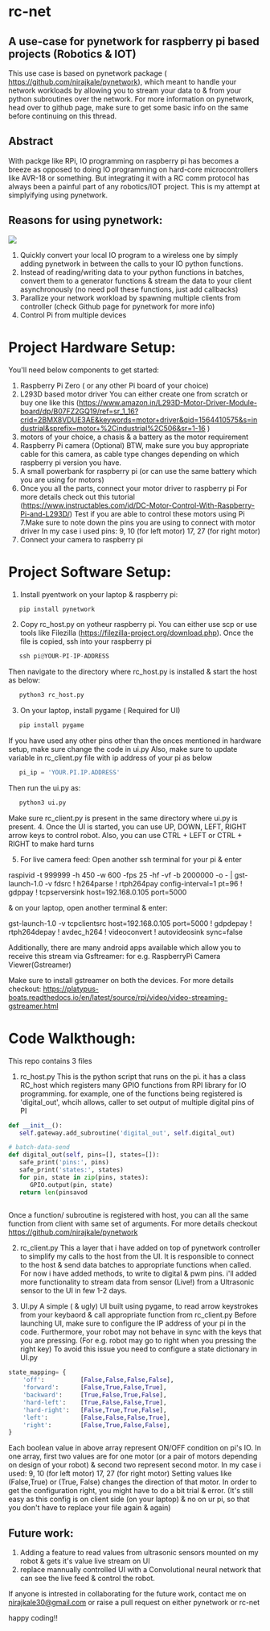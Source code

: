 # rc-net
## A use-case for pynetwork for raspberry pi based projects (Robotics &amp; IOT)

This use case is based on pynetwork package ( https://github.com/nirajkale/pynetwork), which meant to handle your network workloads
by allowing you to stream your data to & from your python subroutines over the network.
For more information on pynetwork, head over to github page, make sure to get some basic info on the same before continuing on this
thread.

## Abstract

With packge like RPi, IO programming on raspberry pi has becomes a breeze as opposed to doing IO programming on hard-core 
microcontrollers like AVR-18 or something. But integrating it with a RC comm protocol has always been a painful part of any
robotics/IOT project. This is my attempt at simplyifying using pynetwork.

## Reasons for using pynetwork:

<img src="https://user-images.githubusercontent.com/40765055/62054690-bcae5d80-b237-11e9-8455-40e1b57487cf.png" /></p>

1. Quickly convert your local IO program to a wireless one by simply adding pynetwork in between the calls to your IO python
   functions.
2. Instead of reading/writing data to your python functions in batches, convert them to a generator functions & stream
   the data to your client asynchronously (no need poll these functions, just add callbacks) 
3. Parallize your network workload by spawning multiple clients from controller (check Github page for pynetwork for more     info)
4. Control Pi from multiple devices

# Project Hardware Setup:
You'll need below components to get started:
1. Raspberry Pi Zero ( or any other Pi board of your choice)
2. L293D based motor driver
You can either create one from scratch or buy one like this (https://www.amazon.in/L293D-Motor-Driver-Module-board/dp/B07FZ2GQ19/ref=sr_1_16?crid=2BMX8VDUE3AE&keywords=motor+driver&qid=1564410575&s=industrial&sprefix=motor+%2Cindustrial%2C506&sr=1-16 )
3. motors of your choice, a chasis & a battery as the motor requirement
4. Raspberry Pi camera (Optional)
BTW, make sure you buy appropriate cable for this camera, as cable type changes depending on which raspberry pi version you have.
5. A small powerbank for raspberry pi (or can use the same battery which you are using for motors)
6. Once you all the parts, connect your motor driver to raspberry pi
For more details check out this tutorial (https://www.instructables.com/id/DC-Motor-Control-With-Raspberry-Pi-and-L293D/)
Test if you are able to control these motors using Pi
7.Make sure to note down the pins you are using to connect with motor driver
In my case i used pins: 9, 10 (for left motor) 17, 27 (for right motor)
8. Connect your camera to raspberry pi

# Project Software Setup:

1. Install pyentwork on your laptop & raspberry pi:
```python
   pip install pynetwork
```
2. Copy rc_host.py on yotheur raspberry pi. You can either use scp or use tools like Filezilla (https://filezilla-project.org/download.php). Once the file is copied, ssh into your raspberry pi
```python
   ssh pi@YOUR-PI-IP-ADDRESS
```
Then navigate to the directory where rc_host.py is installed & start the host as below:
```python
   python3 rc_host.py
```
3. On your laptop, install pygame ( Required for UI)
```python
   pip install pygame
```
If you have used any other pins other than the onces mentioned in hardware setup, make sure change the code in ui.py
Also, make sure to update variable in rc_client.py file with ip address of your pi as below
```python
   pi_ip = 'YOUR.PI.IP.ADDRESS'
```
Then run the ui.py as:
```python
   python3 ui.py
```
Make sure rc_client.py is present in the same directory where ui.py is present.
4. Once the UI is started, you can use UP, DOWN, LEFT, RIGHT arrow keys to control robot.
Also, you can use CTRL + LEFT or CTRL + RIGHT to make hard turns

5. For live camera feed:
Open another ssh terminal for your pi & enter 

raspivid -t 999999 -h 450 -w 600 -fps 25 -hf -vf -b 2000000 -o - | gst-launch-1.0 -v fdsrc ! h264parse !  rtph264pay config-interval=1 pt=96 ! gdppay ! tcpserversink host=192.168.0.105 port=5000

& on your laptop, open another terminal & enter:

gst-launch-1.0 -v tcpclientsrc host=192.168.0.105 port=5000  ! gdpdepay !  rtph264depay ! avdec_h264 ! videoconvert ! autovideosink sync=false

Additionally, there are many android apps available which allow you to receive this stream via Gsftreamer:
for e.g. RaspberryPi Camera Viewer(Gstreamer)

Make sure to install gstreamer on both the devices. For more details checkout:
https://platypus-boats.readthedocs.io/en/latest/source/rpi/video/video-streaming-gstreamer.html 

# Code Walkthough:

This repo contains 3 files
 
1. rc_host.py
This is the python script that runs on the pi. it has a class RC_host which registers many GPIO functions 
from RPI library for IO programming.
for example, one of the functions being registered is 'digital_out', whcih allows, caller to set output of multiple digital pins of PI
```python
def __init__():
   self.gateway.add_subroutine('digital_out', self.digital_out)

# batch-data-send
def digital_out(self, pins=[], states=[]):
   safe_print('pins:', pins)
   safe_print('states:', states)
   for pin, state in zip(pins, states):
      GPIO.output(pin, state)
   return len(pinsavod
   
```
Once a function/ subroutine is registered with host, you can all the same function from client with same set of arguments. 
For more details checkout https://github.com/nirajkale/pynetwork

2. rc_client.py
This a layer that i have added on top of pynetwork controller to simplify my calls to the host from the UI. It is responsible to connect to the host & send data batches to appropriate functions when called.
For now i have added methods, to write to digital & pwm pins. i'll added more functionality to stream data from sensor (Live!) from a Ultrasonic sensor to the UI in few 1-2 days.

3. UI.py
A simple ( & ugly) UI built using pygame, to read arrow keystrokes from your keybaord & call appropriate 
function from rc_client.py Before launching UI, make sure to configure the IP address of your pi in the code.
Furthermore, your robot may not behave in sync with the keys that you are pressing. (For e.g. robot may go to right 
when you pressing the right key) To avoid this issue you need to configure a state dictionary in UI.py

```python
state_mapping= {
    'off':          [False,False,False,False],
    'forward':      [False,True,False,True],
    'backward':     [True,False,True,False],
    'hard-left':    [True,False,False,True],
    'hard-right':   [False,True,True,False],
    'left':         [False,False,False,True],
    'right':        [False,True,False,False],
}
```
Each boolean value in above array represent ON/OFF condition on pi's IO. In one array, first two values
are for one motor (or a pair of motors depending on design of your robot) & second two represent second motor.
In my case i used: 9, 10 (for left motor) 17, 27 (for right motor)
Setting values like (False,True) or (True, False) changes the direction of that motor.
In order to get the configuration right, you might have to do a bit trial & error. (It's still easy as this config is on 
client side (on your laptop) & no on ur pi, so that you don't have to replace your file again & again)


## Future work:

1. Adding a feature to read values from ultrasonic sensors mounted on my robot & gets it's value live stream on UI
2. replace mannually controlled UI with a Convolutional neural network that can see the live feed & control the robot.

If anyone is intrested in collaborating for the future work, contact me on nirajkale30@gmail.com or raise a pull request on 
either pynetwork or rc-net

happy coding!!
